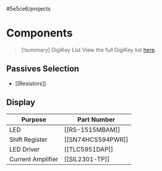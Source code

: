 #5e5ce6/projects 

# Components

> [!summary] DigiKey List
> View the full DigiKey list [here](https://www.digikey.co.nz/en/mylists/list/MLSM9W9TUP).

## Passives Selection

- [[Resistors]]

## Display

| Purpose           | Part Number       |
| ----------------- | ----------------- |
| LED               | [[RS-1515MBAM]]   |
| Shift Register    | [[SN74HCS594PWR]] |
| LED Driver        | [[TLC5951DAP]]    |
| Current Amplifier | [[SIL2301-TP]]    |

